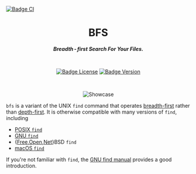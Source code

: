 
[![Badge CI]][CI]

<div align = center>

# BFS

***Breadth - first Search For Your Files.***

<br>

[![Badge License]][License]
[![Badge Version]][Releases] <br>

<br>

![Showcase]

</div>

`bfs` is a variant of the UNIX `find` command that operates [breadth-first] rather than [depth-first].
It is otherwise compatible with many versions of `find`, including

- [POSIX `find`][POSIX]
- [GNU `find`][GNU]
- {[Free],[Open],[Net]}BSD `find`
- [macOS `find`][MacOS]

If you're not familiar with `find`, the [GNU find manual][GNU Manual] provides a good introduction.


<!----------------------------------------------------------------------------->

[Showcase]: https://tavianator.github.io/bfs/animation.svg 'Screenshot'

[Releases]: https://github.com/tavianator/bfs/releases
[License]: LICENSE
[CI]: https://github.com/tavianator/bfs/actions/workflows/ci.yml


<!--------------------------------{ References }------------------------------->

[breadth-first]: https://en.wikipedia.org/wiki/Breadth-first_search
[depth-first]: https://en.wikipedia.org/wiki/Depth-first_search

[GNU Manual]: https://www.gnu.org/software/findutils/manual/html_mono/find.html
[POSIX]: http://pubs.opengroup.org/onlinepubs/9699919799/utilities/find.html
[MacOS]: https://ss64.com/osx/find.html
[Free]: https://www.freebsd.org/cgi/man.cgi?find(1)
[Open]: https://man.openbsd.org/find.1
[GNU]: https://www.gnu.org/software/findutils/
[Net]: https://man.netbsd.org/find.1


<!----------------------------------{ Badges }--------------------------------->

[Badge License]: http://img.shields.io/badge/license-0BSD-blue.svg?style=for-the-badge
[Badge Version]: https://img.shields.io/github/v/tag/tavianator/bfs?label=Version&style=for-the-badge
[Badge CI]: https://github.com/tavianator/bfs/actions/workflows/ci.yml/badge.svg

